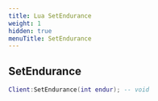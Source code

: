 ```yaml
---
title: Lua SetEndurance
weight: 1
hidden: true
menuTitle: SetEndurance
---
```

## SetEndurance
```lua
Client:SetEndurance(int endur); -- void
```
